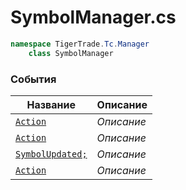 
# SymbolManager.cs
```csharp
namespace TigerTrade.Tc.Manager  
    class SymbolManager
```

### События
| Название | Описание |
| --- | --- |
| [`Action`](./События/Action.md) | *Описание* |
| [`Action`](./События/Action.md) | *Описание* |
| [`SymbolUpdated;`](./События/SymbolUpdated;.md) | *Описание* |
| [`Action`](./События/Action.md) | *Описание* |
